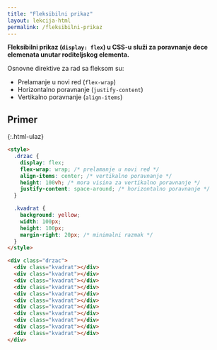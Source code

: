 ```yaml
---
title: "Fleksibilni prikaz"
layout: lekcija-html
permalink: /fleksibilni-prikaz
---
```


**Fleksibilni prikaz (`display: flex`) u CSS-u služi za poravnanje dece elemenata unutar roditeljskog elementa.**

Osnovne direktive za rad sa fleksom su:

- Prelamanje u novi red (`flex-wrap`)
- Horizontalno poravnanje (`justify-content`)
- Vertikalno poravnanje (`align-items`)

## Primer

{:.html-ulaz}
```html
<style>
  .drzac {
    display: flex;
    flex-wrap: wrap; /* prelamanje u novi red */
    align-items: center; /* vertikalno poravnanje */
    height: 100vh; /* mora visina za vertikalno poravnanje */
    justify-content: space-around; /* horizontalno poravnanje */
  }

  .kvadrat {
    background: yellow;
    width: 100px;
    height: 100px;
    margin-right: 20px; /* minimalni razmak */
  }
</style>

<div class="drzac">
  <div class="kvadrat"></div>
  <div class="kvadrat"></div>
  <div class="kvadrat"></div>
  <div class="kvadrat"></div>
  <div class="kvadrat"></div>
  <div class="kvadrat"></div>
  <div class="kvadrat"></div>
  <div class="kvadrat"></div>
  <div class="kvadrat"></div>
  <div class="kvadrat"></div>
  <div class="kvadrat"></div>
</div>
```
